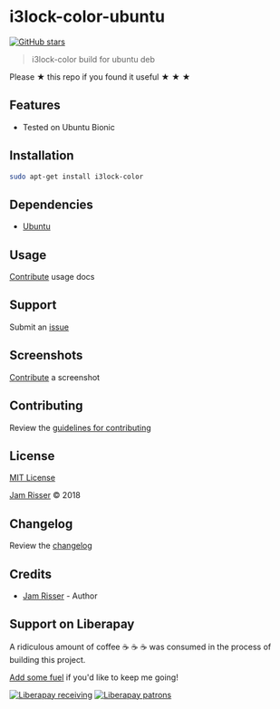 # i3lock-color-ubuntu

[![GitHub stars](https://img.shields.io/github/stars/codejamninja/i3lock-color-ubuntu.svg?style=social&label=Stars)](https://github.com/codejamninja/i3lock-color-ubuntu)

> i3lock-color build for ubuntu deb

Please ★ this repo if you found it useful ★ ★ ★


## Features

* Tested on Ubuntu Bionic


## Installation

```sh
sudo apt-get install i3lock-color
```


## Dependencies

* [Ubuntu](https://ubuntu.com)


## Usage

[Contribute](https://github.com/codejamninja/i3lock-color-ubuntu/blob/master/CONTRIBUTING.md) usage docs


## Support

Submit an [issue](https://github.com/codejamninja/i3lock-color-ubuntu/issues/new)


## Screenshots

[Contribute](https://github.com/codejamninja/i3lock-color-ubuntu/blob/master/CONTRIBUTING.md) a screenshot


## Contributing

Review the [guidelines for contributing](https://github.com/codejamninja/i3lock-color-ubuntu/blob/master/CONTRIBUTING.md)


## License

[MIT License](https://github.com/codejamninja/i3lock-color-ubuntu/blob/master/LICENSE)

[Jam Risser](https://codejam.ninja) © 2018


## Changelog

Review the [changelog](https://github.com/codejamninja/i3lock-color-ubuntu/blob/master/CHANGELOG.md)


## Credits

* [Jam Risser](https://codejam.ninja) - Author


## Support on Liberapay

A ridiculous amount of coffee ☕ ☕ ☕ was consumed in the process of building this project.

[Add some fuel](https://liberapay.com/codejamninja/donate) if you'd like to keep me going!

[![Liberapay receiving](https://img.shields.io/liberapay/receives/codejamninja.svg?style=flat-square)](https://liberapay.com/codejamninja/donate)
[![Liberapay patrons](https://img.shields.io/liberapay/patrons/codejamninja.svg?style=flat-square)](https://liberapay.com/codejamninja/donate)
